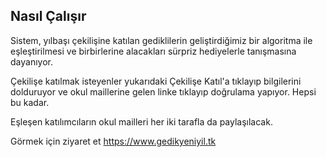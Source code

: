 ## Nasıl Çalışır

Sistem, yılbaşı çekilişine katılan gediklilerin geliştirdiğimiz bir algoritma ile eşleştirilmesi ve birbirlerine alacakları sürpriz hediyelerle tanışmasına dayanıyor.

Çekilişe katılmak isteyenler yukarıdaki Çekilişe Katıl'a tıklayıp bilgilerini dolduruyor ve okul maillerine gelen linke tıklayıp doğrulama yapıyor. Hepsi bu kadar.

Eşleşen katılımcıların okul mailleri her iki tarafla da paylaşılacak.

Görmek için ziyaret et https://www.gedikyeniyil.tk
